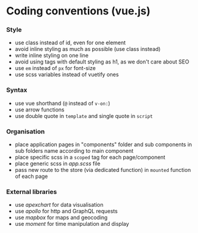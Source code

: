 
# Coding conventions (vue.js)

### Style
- use class instead of id, even for one element
- avoid inline styling as much as possible (use class instead)
- write inline styling on one line
- avoid using tags with default styling as h1, as we don't care about SEO
- use `em` instead of `px` for font-size
- use scss variables instead of vuetify ones

### Syntax
- use vue shorthand (`@` instead of `v-on:`)
- use arrow functions
- use double quote in `template` and single quote in `script`

### Organisation
- place application pages in "components" folder and sub components in sub folders name according to main component
- place specific scss in a `scoped` tag for each page/component
- place generic scss in *app.scss* file
- pass new route to the store (via dedicated function) in `mounted` function of each page

### External libraries
- use *apexchart* for data visualisation
- use *apollo* for http and GraphQL requests
- use *mapbox* for maps and geocoding
- use *moment* for time manipulation and display
